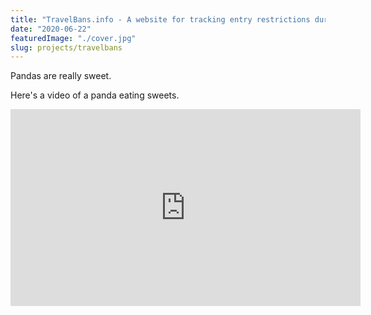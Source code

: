 ```yaml
---
title: "TravelBans.info - A website for tracking entry restrictions during COVID19"
date: "2020-06-22"
featuredImage: "./cover.jpg"
slug: projects/travelbans
---
```


Pandas are really sweet.

Here's a video of a panda eating sweets.

<iframe width="560" height="315" src="https://www.youtube.com/embed/4n0xNbfJLR8" frameborder="0" allowfullscreen></iframe>